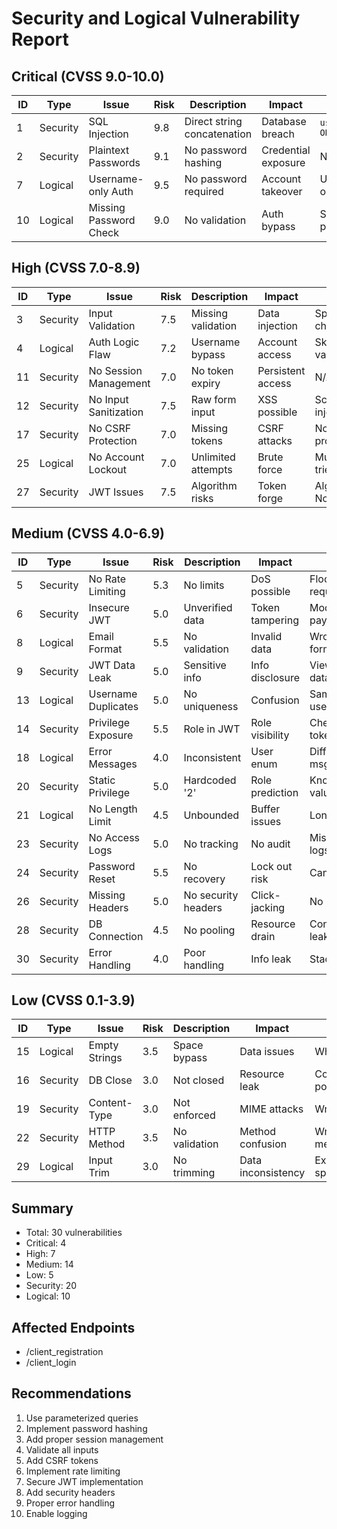 # Security and Logical Vulnerability Report

## Critical (CVSS 9.0-10.0)

| ID | Type | Issue | Risk | Description | Impact | PoC |
|----|------|-------|------|-------------|---------|-----|
| 1 | Security | SQL Injection | 9.8 | Direct string concatenation | Database breach | `userName=" OR "1"="1"` |
| 2 | Security | Plaintext Passwords | 9.1 | No password hashing | Credential exposure | N/A |
| 7 | Logical | Username-only Auth | 9.5 | No password required | Account takeover | Username only login |
| 10 | Logical | Missing Password Check | 9.0 | No validation | Auth bypass | Skip password |

## High (CVSS 7.0-8.9) 

| ID | Type | Issue | Risk | Description | Impact | PoC |
|----|------|-------|------|-------------|---------|-----|
| 3 | Security | Input Validation | 7.5 | Missing validation | Data injection | Special chars |
| 4 | Logical | Auth Logic Flaw | 7.2 | Username bypass | Account access | Skip validation |
| 11 | Security | No Session Management | 7.0 | No token expiry | Persistent access | N/A |
| 12 | Security | No Input Sanitization | 7.5 | Raw form input | XSS possible | Script injection |
| 17 | Security | No CSRF Protection | 7.0 | Missing tokens | CSRF attacks | No protection |
| 25 | Logical | No Account Lockout | 7.0 | Unlimited attempts | Brute force | Multiple tries |
| 27 | Security | JWT Issues | 7.5 | Algorithm risks | Token forge | Algorithm None |

## Medium (CVSS 4.0-6.9)

| ID | Type | Issue | Risk | Description | Impact | PoC |
|----|------|-------|------|-------------|---------|-----|
| 5 | Security | No Rate Limiting | 5.3 | No limits | DoS possible | Flood requests |
| 6 | Security | Insecure JWT | 5.0 | Unverified data | Token tampering | Modify payload |
| 8 | Logical | Email Format | 5.5 | No validation | Invalid data | Wrong format |
| 9 | Security | JWT Data Leak | 5.0 | Sensitive info | Info disclosure | View token data |
| 13 | Logical | Username Duplicates | 5.0 | No uniqueness | Confusion | Same usernames |
| 14 | Security | Privilege Exposure | 5.5 | Role in JWT | Role visibility | Check token |
| 18 | Logical | Error Messages | 4.0 | Inconsistent | User enum | Different msgs |
| 20 | Security | Static Privilege | 5.0 | Hardcoded '2' | Role prediction | Known value |
| 21 | Logical | No Length Limit | 4.5 | Unbounded | Buffer issues | Long input |
| 23 | Security | No Access Logs | 5.0 | No tracking | No audit | Missing logs |
| 24 | Security | Password Reset | 5.5 | No recovery | Lock out risk | Can't reset |
| 26 | Security | Missing Headers | 5.0 | No security headers | Click-jacking | No CSP |
| 28 | Security | DB Connection | 4.5 | No pooling | Resource drain | Connection leak |
| 30 | Security | Error Handling | 4.0 | Poor handling | Info leak | Stack trace |

## Low (CVSS 0.1-3.9)

| ID | Type | Issue | Risk | Description | Impact | PoC |
|----|------|-------|------|-------------|---------|-----|
| 15 | Logical | Empty Strings | 3.5 | Space bypass | Data issues | Whitespace |
| 16 | Security | DB Close | 3.0 | Not closed | Resource leak | Connection pool |
| 19 | Security | Content-Type | 3.0 | Not enforced | MIME attacks | Wrong type |
| 22 | Security | HTTP Method | 3.5 | No validation | Method confusion | Wrong method |
| 29 | Logical | Input Trim | 3.0 | No trimming | Data inconsistency | Extra spaces |

## Summary

- Total: 30 vulnerabilities
- Critical: 4
- High: 7 
- Medium: 14
- Low: 5
- Security: 20
- Logical: 10

## Affected Endpoints
- /client_registration
- /client_login

## Recommendations

1. Use parameterized queries
2. Implement password hashing 
3. Add proper session management
4. Validate all inputs
5. Add CSRF tokens
6. Implement rate limiting
7. Secure JWT implementation
8. Add security headers
9. Proper error handling
10. Enable logging